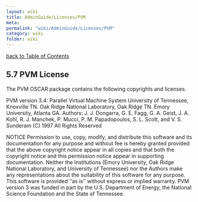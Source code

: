 ```yaml
---
layout: wiki
title: AdminGuide/Licenses/PVM
meta: 
permalink: "wiki/AdminGuide/Licenses/PVM"
category: wiki
folder: wiki
---
```

<!-- Name: AdminGuide/Licenses/PVM -->
<!-- Version: 1 -->
<!-- Author: jparpail -->
[back to Table of Contents](../LicensesDoc)

## 5.7 PVM License

The PVM OSCAR package contains the following copyrights and licenses.

  PVM version 3.4: Parallel Virtual Machine System
  University of Tennessee, Knoxville TN.
  Oak Ridge National Laboratory, Oak Ridge TN.
  Emory University, Atlanta GA.
  Authors: J. J. Dongarra, G. E. Fagg, G. A. Geist,
  J. A. Kohl, R. J. Manchek, P. Mucci,
  P. M. Papadopoulos, S. L. Scott, and V. S. Sunderam
  (C) 1997 All Rights Reserved

  NOTICE
  Permission to use, copy, modify, and distribute this software and its
  documentation for any purpose and without fee is hereby granted
  provided that the above copyright notice appear in all copies and
  that both the copyright notice and this permission notice appear in
  supporting documentation.
  Neither the Institutions (Emory University, Oak Ridge National
  Laboratory, and University of Tennessee) nor the Authors make any
  representations about the suitability of this software for any
  purpose. This software is provided ‘‘as is’’ without express or
  implied warranty.
  PVM version 3 was funded in part by the U.S. Department of Energy,
  the National Science Foundation and the State of Tennessee.
